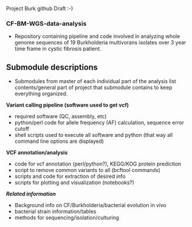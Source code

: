 Project Burk github Draft :-) 

### CF-BM-WGS-data-analysis


 - Repository containing pipeline and code involved in analyzing whole genome sequences of 19 Burkholderia multivorans isolates over 3 year time frame in cystic fibrosis patient. 

 ## Submodule descriptions 

- Submodules from master of each individual part of the analysis list contents/general part of project that submodule contains to keep everything organized.


**Variant calling pipeline (software used to get vcf)**
- required software (QC, assembly, etc)
- python/perl code for allele frequency (AF) calculation, sequence error cutoff
- shell scripts used to execute all software and python (that way all command line options are displayed)

**VCF annotation/analysis**
- code for vcf annotation (perl/python?), KEGG/KOG protein prediction
- script to remove common variants to all (bcftool commands)
- scripts and code for extraction of desired info
- scripts for plotting and visualization (notebooks?)

***Related information***
- Background info on CF/Burkholderia/bacterial evolution in vivo
- bacterial strain information/tables 
- methods for sequencing/isolation/culturing


